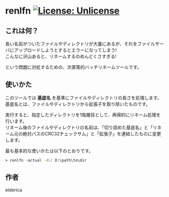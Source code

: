 # renlfn [![License: Unlicense](https://img.shields.io/badge/license-Unlicense-blue.svg)](http://unlicense.org/)

## これは何？
長い名前がついたファイルやディレクトリが大量にあるが、それをファイルサーバにアップロードしようとするとエラーになってしまう!  
こんなに沢山あると、リネームするのめんどくさすぎる!

という問題に対処するための、次善策的バッチリネームツールです。

## 使いかた
このツールでは **基底名** を基準にファイルやディレクトリの長さを処理します。基底名とは、ファイルやディレクトリから拡張子を取り除いたものです。

実行すると、指定したディレクトリを1階層目として、再帰的にリネーム処理を行います。  
リネーム後のファイルやディレクトリの名前は、「切り詰めた基底名」と「リネーム元の絶対パスのCRC32チェックサム」と「拡張子」を連結したものに変更します。

最も基本的な使いかたは以下のとおりです。
```bat
> renlfn -actual -dir D:\path\to\dir
```

## 作者
elderica